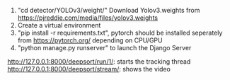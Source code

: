 1. "cd detector/YOLOv3/weight/" Download Yolov3.weights from https://pjreddie.com/media/files/yolov3.weights
2. Create a virtual environment
3. "pip install -r requirements.txt", pytorch should be installed seperately from https://pytorch.org/ depending on CPU/GPU
4. "python manage.py runserver" to launch the Django Server

http://127.0.0.1:8000/deepsort/run/1/: starts the tracking thread
http://127.0.0.1:8000/deepsort/stream/: shows the video
